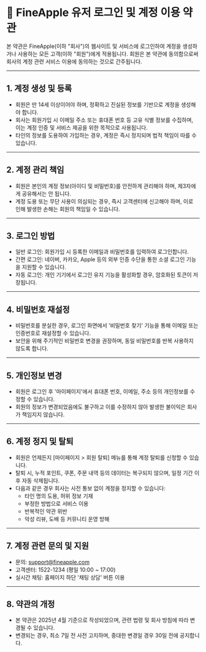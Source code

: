 # 🔐 FineApple 유저 로그인 및 계정 이용 약관

본 약관은 FineApple(이하 "회사")의 웹사이트 및 서비스에 로그인하여 계정을 생성하거나 사용하는 모든 고객(이하 "회원")에게 적용됩니다. 회원은 본 약관에 동의함으로써 회사의 계정 관련 서비스 이용에 동의하는 것으로 간주됩니다.

---

## 1. 계정 생성 및 등록

- 회원은 만 14세 이상이어야 하며, 정확하고 진실된 정보를 기반으로 계정을 생성해야 합니다.
- 회사는 회원가입 시 이메일 주소 또는 휴대폰 번호 등 고유 식별 정보를 수집하며, 이는 계정 인증 및 서비스 제공을 위한 목적으로 사용됩니다.
- 타인의 정보를 도용하여 가입하는 경우, 계정은 즉시 정지되며 법적 책임이 따를 수 있습니다.

---

## 2. 계정 관리 책임

- 회원은 본인의 계정 정보(아이디 및 비밀번호)를 안전하게 관리해야 하며, 제3자에게 공유해서는 안 됩니다.
- 계정 도용 또는 무단 사용이 의심되는 경우, 즉시 고객센터에 신고해야 하며, 이로 인해 발생한 손해는 회원의 책임일 수 있습니다.

---

## 3. 로그인 방법

- 일반 로그인: 회원가입 시 등록한 이메일과 비밀번호를 입력하여 로그인합니다.
- 간편 로그인: 네이버, 카카오, Apple 등의 외부 인증 수단을 통한 소셜 로그인 기능을 지원할 수 있습니다.
- 자동 로그인: 개인 기기에서 로그인 유지 기능을 활성화할 경우, 암호화된 토큰이 저장됩니다.

---

## 4. 비밀번호 재설정

- 비밀번호를 분실한 경우, 로그인 화면에서 '비밀번호 찾기' 기능을 통해 이메일 또는 인증번호로 재설정할 수 있습니다.
- 보안을 위해 주기적인 비밀번호 변경을 권장하며, 동일 비밀번호를 반복 사용하지 않도록 합니다.

---

## 5. 개인정보 변경

- 회원은 로그인 후 '마이페이지'에서 휴대폰 번호, 이메일, 주소 등의 개인정보를 수정할 수 있습니다.
- 회원의 정보가 변경되었음에도 불구하고 이를 수정하지 않아 발생한 불이익은 회사가 책임지지 않습니다.

---

## 6. 계정 정지 및 탈퇴

- 회원은 언제든지 [마이페이지 > 회원 탈퇴] 메뉴를 통해 계정 탈퇴를 신청할 수 있습니다.
- 탈퇴 시, 누적 포인트, 쿠폰, 주문 내역 등의 데이터는 복구되지 않으며, 일정 기간 이후 자동 삭제됩니다.
- 다음과 같은 경우 회사는 사전 통보 없이 계정을 정지할 수 있습니다:
  - 타인 명의 도용, 허위 정보 기재
  - 부정한 방법으로 서비스 이용
  - 반복적인 약관 위반
  - 악성 리뷰, 도배 등 커뮤니티 운영 방해

---

## 7. 계정 관련 문의 및 지원

- 문의: support@fineapple.com
- 고객센터: 1522-1234 (평일 10:00 ~ 17:00)
- 실시간 채팅: 홈페이지 하단 '채팅 상담' 버튼 이용

---

## 8. 약관의 개정

- 본 약관은 2025년 4월 기준으로 작성되었으며, 관련 법령 및 회사 방침에 따라 변경될 수 있습니다.
- 변경되는 경우, 최소 7일 전 사전 고지하며, 중대한 변경일 경우 30일 전에 공지합니다.